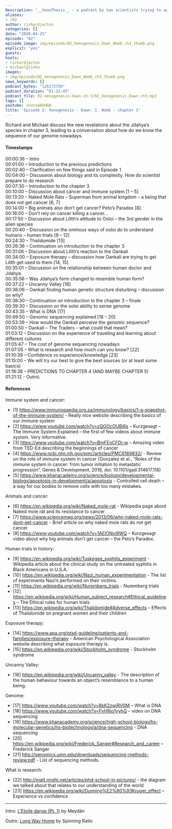 ```yaml
---
Description: '__XenoThesis__ - a podcast by two scientists trying to apply Science to the Science-Fiction. Here, Richard and Michael discuss the book 1 "Dawn" of Xenogenesis series by Olivia E. Butler.'
aliases:
- /02
author: richardjacton
categories: []
date: "2020-04-25"
episode: "02"
episode_image: img/episode/02_Xenogenesis_Dawn_Womb_ch3_thumb.png
explicit: "yes"
guests:
hosts:
- richardjacton
- michaelglinka
images:
- img/episode/02_Xenogenesis_Dawn_Womb_ch3_thumb.png
news_keywords: []
podcast_bytes: "126172750"
podcast_duration: "01:22:45"
podcast_file: 02-xenogenesis-dawn-ch-3/02_Xenogenesis_Dawn_ch3.mp3
tags: []
youtube: znuta4A5HDA
title: 'Episode 2: Xenogenesis - Dawn: I. Womb - chapter 3'
---
```


Richard and Michael discuss the new revelations about the Jdahya’s species in chapter 3, leading to a conversation about how do we know the sequence of our genome nowadays.

#### Timestamps

00:00:36 – Intro\
00:01:00 – Introduction to the previous predictions\
00:02:40 – Clarification on few things said in Episode 1\
00:04:00 – Discussion about biology and its complexity. How do scientist prepare to do research\
00:07:30 – Introduction to the chapter 3\
00:10:00 – Discussion about cancer and immune system [1 – 5]\
00:13:20 – Naked Mole Rats – Superman from animal kingdom – a being that does not get cancer [6, 7]\
00:14:00 – Big animals also don’t get cancer? Peto’s Paradox [8].\
00:16:00 – Don’t rely on cancer killing a cancer…\
00:17:50 – Discussion about Lilith’s attitude to Ooloi – the 3rd gender in the alien species\
00:20:40 – Discussion on the ominous ways of ooloi do to understand humans – human trials [9 – 12]\
00:24:30 – Thalidomide [13]\
00:26:36 – Continuation on introduction to the chapter 3\
00:31:06 – Discussion about Lilith’s reaction to the Oankali\
00:34:00 – Exposure therapy – discussion how Oankali are trying to get Lilith get used to them [14, 15]\
00:35:01 – Discussion on the relationship between human doctor and Jdahya.\
00:35:56 – Was Jdahya’s form changed to resemble human form?\
00:37:22 – Uncanny Valley [16]\
00:38:06 – Oankali finding human genetic structure disturbing – discussion on why?\
00:38:30 – Continuation on introduction to the chapter 3 – finale\
00:39:30 – Discussion on the ooloi ability to sense genome \
00:43:35 – What is DNA [17]\
00:49:50 – Genomic sequencing explained [18 – 20]\
00:53:39 – How would the Oankali perceive the genomic sequence?\
01:00:50 – Oankali – The Traders – what could that mean?\
01:03:12 – Discussion on the experience of traveling and learning about different cultures\
01:05:47 – The cost of genome sequencing nowadays\
01:07:05 – What is research and how much can you know? [22]\
01:10:39 – Confidence vs experience/knowledge [23]\
01:15:00 – We will try our best to give the best sources (or at least some basics)\
01:18:38 – PREDICTIONS TO CHAPTER 4 (AND MAYBE CHAPTER 5)\
01:21:12 - Outro\

#### References

Immune system and cancer:

* [1] https://www.immunopaedia.org.za/immunology/basics/1-a-snapshot-of-the-immune-system/ - Really nice website describing the basics of our immune system
* [2] https://www.youtube.com/watch?v=zQGOcOUBi6s – Kurzgesagt – The Immune System Explained – the first of few videos about immune system. Very informative.
* [3] https://www.youtube.com/watch?v=BmFEoCFDi-w – Amazing video from TED-Ed describing the beginnings of cancer
* [4] https://www.ncbi.nlm.nih.gov/pmc/articles/PMC6169832/ - Review on the role of immune system in cancer (Gonzalez et al., “Roles of the immune system in cancer: from tumor initiation to metastatic progression”, Genes & Development, 2018, doi: 10.1101/gad.314617.118)
* [5] https://www.khanacademy.org/science/biology/developmental-biology/apoptosis-in-development/a/apoptosis - Controlled cell death – a way for our bodies to remove cells with too many mistakes.

Animals and cancer:

* [6] https://en.wikipedia.org/wiki/Naked_mole-rat - Wikipedia page about Naked mole rat and its resistance to cancer
* [7] https://www.sciencemag.org/news/2013/06/why-naked-mole-rats-dont-get-cancer - Brief article on why naked mole rats do not get cancer
* [8] https://www.youtube.com/watch?v=1AElONvi9WQ – Kurzgesagt video about why big animals don’t get cancer – the Peto’s Paradox.
    
Human trials in history:

* [9] https://en.wikipedia.org/wiki/Tuskegee_syphilis_experiment - Wikipedia article about the clinical study on the untreated syphilis in Black Americans in U.S.A.
* [10] https://en.wikipedia.org/wiki/Nazi_human_experimentation - The list of experiments Nazi’s performed on their victims.
* [11] https://en.wikipedia.org/wiki/Nuremberg_trials - Nuremberg trials
* [12] https://en.wikipedia.org/wiki/Human_subject_research#Ethical_guidelines – The Ethical rules for human trials
* [13] https://en.wikipedia.org/wiki/Thalidomide#Adverse_effects – Effects of Thalidomide on pregnant women and their children
    
Exposure therapy:

* [14] https://www.apa.org/ptsd-guideline/patients-and-families/exposure-therapy - American Psychological Association website describing what exposure therapy is.
* [15] https://en.wikipedia.org/wiki/Stockholm_syndrome - Stockholm syndrome
    
Uncanny Valley:

* [16] https://en.wikipedia.org/wiki/Uncanny_valley - The description of the human behaviour towards an object’s resemblance to a human being.
    
Genome:

* [17] https://www.youtube.com/watch?v=8kK2zwjRV0M – What is DNA
* [18] https://www.youtube.com/watch?v=FvHRio1yyhQ – video on DNA sequencing
* [19] https://www.khanacademy.org/science/high-school-biology/hs-molecular-genetics/hs-biotechnology/a/dna-sequencing - DNA sequencing
* [20] https://en.wikipedia.org/wiki/Frederick_Sanger#Research_and_career – Frederick Sanger
* [21] http://genomics.umn.edu/downloads/sequencing-methods-review.pdf - List of sequencing methods.
    
What is research:

* [22] http://matt.might.net/articles/phd-school-in-pictures/ - the diagram we talked about that relates to our understanding of the world
* [23] https://en.wikipedia.org/wiki/Dunning%E2%80%93Kruger_effect – Experience vs confidence

---

Intro: [L'Etoile danse (Pt. 1)](https://freemusicarchive.org/music/Meydan/Havor/6-_LEtoile_danse_Pt_1_1738) by Meydän

Outro: [Long Way Home](https://freemusicarchive.org/music/Spinning_Ratio/Long_Way_Home/Long_Way_Home) by Spinning Ratio

